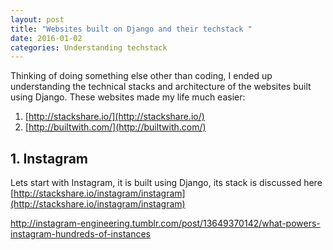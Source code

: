 ```yaml
---
layout: post
title: "Websites built on Django and their techstack "
date: 2016-01-02
categories: Understanding techstack
---
```


Thinking of doing something else other than coding, I ended up understanding the technical stacks and architecture of the websites built using Django. These websites made my life much easier:

1. [http://stackshare.io/](http://stackshare.io/)
2. [http://builtwith.com/](http://builtwith.com/)


## 1. Instagram

Lets start with Instagram, it is built using Django, its stack is discussed here [http://stackshare.io/instagram/instagram](http://stackshare.io/instagram/instagram)



http://instagram-engineering.tumblr.com/post/13649370142/what-powers-instagram-hundreds-of-instances
